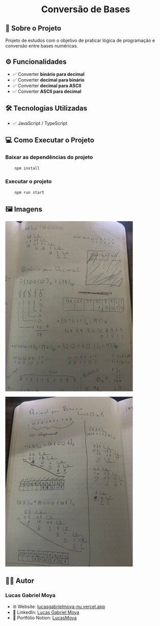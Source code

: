 <h1 align="center">Conversão de Bases</h1>

## 📘 Sobre o Projeto
Projeto de estudos com o objetivo de praticar lógica de programação e conversão entre bases numéricas.

## ⚙️ Funcionalidades
- ✅ Converter **binário para decimal**
- ✅ Converter **decimal para binário**
- ✅ Converter **decimal para ASCII**
- ✅ Converter **ASCII para decimal**

## 🛠️ Tecnologias Utilizadas
- ✅ JavaScript / TypeScript

## 💻 Como Executar o Projeto

### Baixar as dependências do projeto
```bash
    npm install
```
### Executar o projeto
```bash
    npm run start
```

## 🖼️ Imagens
<p>
  <img src="./imagens/img-1.jpg" alt="Binário para Decimal" width="400">
</p>
<p>
  <img src="./imagens/img-2.jpg" alt="Decimal para Binário" width="400">
</p>

## 👨‍💻 Autor
### Lucas Gabriel Moya
- 🌐 Website: [lucasgabrielmoya-nu.vercel.app](https://lucasgabrielmoya-nu.vercel.app/)
- 💼 LinkedIn: [Lucas Gabriel Moya](https://www.linkedin.com/in/lucas-gabriel-moya/)
- 📁 Portfólio Notion: [LucasMoya](https://www.notion.so/Lucas-Gabriel-Moya-fc349fed77064d429a8c15664f67f437)